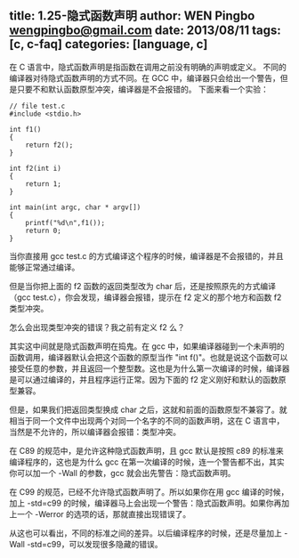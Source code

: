 title: 1.25-隐式函数声明
author: WEN Pingbo <wengpingbo@gmail.com>
date: 2013/08/11
tags: [c, c-faq]
categories: [language, c]
---

在 C 语言中，隐式函数声明是指函数在调用之前没有明确的声明或定义。
不同的编译器对待隐式函数声明的方式不同。在 GCC 中，编译器只会给出一个警告，但是只要不和默认函数原型冲突，编译器是不会报错的。
下面来看一个实验：

```
// file test.c
#include <stdio.h>

int f1()
{
	return f2();
}

int f2(int i)
{
	return 1;
}

int main(int argc, char * argv[])
{
	printf("%d\n",f1());
	return 0;
}
```

当你直接用 gcc test.c 的方式编译这个程序的时候，编译器是不会报错的，并且能够正常通过编译。

但是当你把上面的 f2 函数的返回类型改为 char 后，还是按照原先的方式编译（gcc test.c），你会发现，编译器会报错，提示在 f2 定义的那个地方和函数 f2 类型冲突。

怎么会出现类型冲突的错误？我之前有定义 f2 么？

其实这中间就是隐式函数声明在捣鬼。在 gcc 中，如果编译器碰到一个未声明的函数调用，编译器默认会把这个函数的原型当作 "int f()"。也就是说这个函数可以接受任意的参数，并且返回一个整型数。这也是为什么第一次编译的时候，编译器是可以通过编译的，并且程序运行正常。因为下面的 f2 定义刚好和默认的函数原型兼容。

但是，如果我们把返回类型换成 char 之后，这就和前面的函数原型不兼容了。就相当于同一个文件中出现两个对同一个名字的不同的函数声明，这在 C 语言中，当然是不允许的，所以编译器会报错：类型冲突。

在 C89 的规范中，是允许这种隐式函数声明，且 gcc 默认是按照 c89 的标准来编译程序的，这也是为什么 gcc 在第一次编译的时候，连一个警告都不出，其实你可以加一个 -Wall 的参数，gcc 就会出先警告：隐式函数声明。

在 C99 的规范，已经不允许隐式函数声明了。所以如果你在用 gcc 编译的时候，加上 -std=c99 的时候，编译器马上会出现一个警告：隐式函数声明。如果你再加上一个 -Werror 的选项的话，那就直接出现错误了。

从这也可以看出，不同的标准之间的差异。以后编译程序的时候，还是尽量加上 -Wall -std=c99，可以发现很多隐藏的错误。
